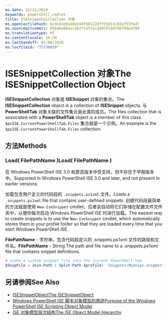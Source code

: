 ```yaml
---
ms.date: 12/31/2019
keywords: powershell,cmdlet
title: ISESnippetCollection 对象
ms.openlocfilehash: 6cdc43dd1d82e94f66122d7f7b313c02e755fed7
ms.sourcegitcommit: 058a6e86eac1b27ca57a11687019df98709ed709
ms.translationtype: HT
ms.contentlocale: zh-CN
ms.lasthandoff: 01/08/2020
ms.locfileid: "75736039"
---
```

# <a name="the-isesnippetcollection-object"></a><span data-ttu-id="2a45e-103">ISESnippetCollection 对象</span><span class="sxs-lookup"><span data-stu-id="2a45e-103">The ISESnippetCollection Object</span></span>

<span data-ttu-id="2a45e-104">**ISESnippetCollection** 对象是 **ISESnippet** 对象的集合。</span><span class="sxs-lookup"><span data-stu-id="2a45e-104">The **ISESnippetCollection** object is a collection of **ISESnippet** objects.</span></span> <span data-ttu-id="2a45e-105">与 **PowerShellTab** 对象关联的文件集合是此类的成员。</span><span class="sxs-lookup"><span data-stu-id="2a45e-105">The files collection that is associated with a **PowerShellTab** object is a member of this class.</span></span> <span data-ttu-id="2a45e-106">`$psISE.CurrentPowerShellTab.Files` 集合就是一个示例。</span><span class="sxs-lookup"><span data-stu-id="2a45e-106">An example is the `$psISE.CurrentPowerShellTab.Files` collection.</span></span>

## <a name="methods"></a><span data-ttu-id="2a45e-107">方法</span><span class="sxs-lookup"><span data-stu-id="2a45e-107">Methods</span></span>

### <a name="load-filepathname-"></a><span data-ttu-id="2a45e-108">Load\( FilePathName \)</span><span class="sxs-lookup"><span data-stu-id="2a45e-108">Load\( FilePathName \)</span></span>

<span data-ttu-id="2a45e-109">在 Windows PowerShell ISE 3.0 和更高版本中受支持，但不存在于早期版本中。</span><span class="sxs-lookup"><span data-stu-id="2a45e-109">Supported in Windows PowerShell ISE 3.0 and later, and not present in earlier versions.</span></span>

<span data-ttu-id="2a45e-110">加载包含用户定义的代码段的 `.snippets.ps1xml` 文件。</span><span class="sxs-lookup"><span data-stu-id="2a45e-110">Loads a `.snippets.ps1xml` file that contains user-defined snippets.</span></span> <span data-ttu-id="2a45e-111">创建代码段最简单的方法就是使用 `New-IseSnippet` cmdlet，后者会自动将它们存储在配置文件文件夹中，以便你每次启动 Windows PowerShell ISE 时进行加载。</span><span class="sxs-lookup"><span data-stu-id="2a45e-111">The easiest way to create snippets is to use the `New-IseSnippet` cmdlet, which automatically stores them in your profile folder so that they are loaded every time that you start Windows PowerShell ISE.</span></span>

<span data-ttu-id="2a45e-112">**FilePathName** - 字符串，包含代码段定义的 .snippets.ps1xml 文件的路径和文件名。</span><span class="sxs-lookup"><span data-stu-id="2a45e-112">**FilePathName** - String The path and file name to a .snippets.ps1xml file that contains snippet definitions.</span></span>

```powershell
# Loads a custom snippet file into the current PowerShell tab.
$SnipFile = Join-Path ( Split-Path $profile) 'Snippets\MySnips.snippets.ps1xml' $psISE.CurrentPowerShellTab.Snippets.Add($SnipPath)
```

## <a name="see-also"></a><span data-ttu-id="2a45e-113">另请参阅</span><span class="sxs-lookup"><span data-stu-id="2a45e-113">See Also</span></span>

- [<span data-ttu-id="2a45e-114">ISESnippetObject</span><span class="sxs-lookup"><span data-stu-id="2a45e-114">The ISESnippetObject</span></span>](The-ISESnippetObject.md)
- [<span data-ttu-id="2a45e-115">Windows PowerShell ISE 脚本对象模型的用途</span><span class="sxs-lookup"><span data-stu-id="2a45e-115">Purpose of the Windows PowerShell ISE Scripting Object Model</span></span>](Purpose-of-the-Windows-PowerShell-ISE-Scripting-Object-Model.md)
- [<span data-ttu-id="2a45e-116">ISE 对象模型层次结构</span><span class="sxs-lookup"><span data-stu-id="2a45e-116">The ISE Object Model Hierarchy</span></span>](The-ISE-Object-Model-Hierarchy.md)
